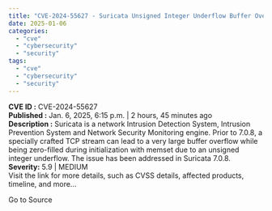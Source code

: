 ```yaml
---
title: "CVE-2024-55627 - Suricata Unsigned Integer Underflow Buffer Overflow Vulnerability"
date: 2025-01-06
categories: 
  - "cve"
  - "cybersecurity"
  - "security"
tags: 
  - "cve"
  - "cybersecurity"
  - "security"
---
```


**CVE ID :** CVE-2024-55627  
**Published :** Jan. 6, 2025, 6:15 p.m. | 2 hours, 45 minutes ago  
**Description :** Suricata is a network Intrusion Detection System, Intrusion Prevention System and Network Security Monitoring engine. Prior to 7.0.8, a specially crafted TCP stream can lead to a very large buffer overflow while being zero-filled during initialization with memset due to an unsigned integer underflow. The issue has been addressed in Suricata 7.0.8. 
**Severity:** 5.9 | MEDIUM  
Visit the link for more details, such as CVSS details, affected products, timeline, and more...

Go to Source
